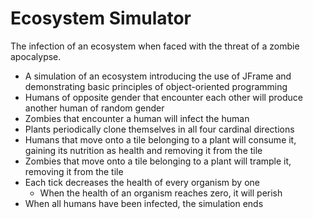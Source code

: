# Ecosystem Simulator
The infection of an ecosystem when faced with the threat of a zombie apocalypse.

* A simulation of an ecosystem introducing the use of JFrame and demonstrating basic principles of object-oriented programming
* Humans of opposite gender that encounter each other will produce another human of random gender
* Zombies that encounter a human will infect the human
* Plants periodically clone themselves in all four cardinal directions
* Humans that move onto a tile belonging to a plant will consume it, gaining its nutrition as health and removing it from the tile
* Zombies that move onto a tile belonging to a plant will trample it, removing it from the tile
* Each tick decreases the health of every organism by one
    * When the health of an organism reaches zero, it will perish
* When all humans have been infected, the simulation ends
